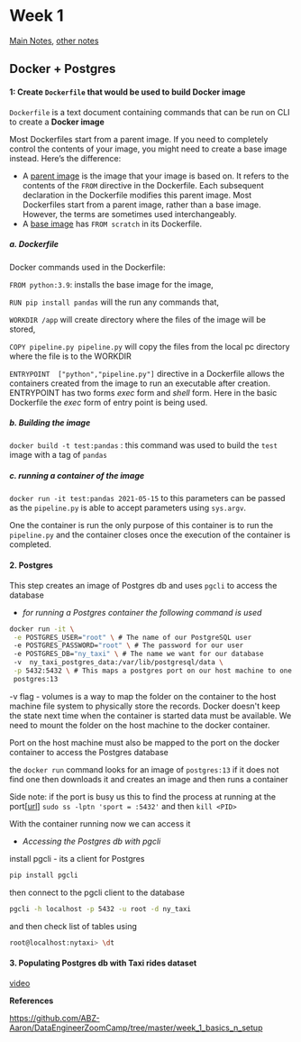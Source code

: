 # Week 1

[Main Notes](https://docs.google.com/document/d/e/2PACX-1vRJUuGfzgIdbkalPgg2nQ884CnZkCg314T_OBq-_hfcowPxNIA0-z5OtMTDzuzute9VBHMjNYZFTCc1/pub), [other notes](https://github.com/ABZ-Aaron/DataEngineerZoomCamp/tree/master/week_1_basics_n_setup)

## Docker + Postgres

#### 1: Create `Dockerfile` that would be used to build Docker image

`Dockerfile`  is a text document containing commands that can be run on CLI to create a **Docker image** 

Most Dockerfiles start from a parent image. If you need to completely control the contents of your image, you might need to create a base image instead. Here’s the difference:

- A [parent image](https://docs.docker.com/glossary/#parent-image) is the image that your image is based on. It refers to the contents of the `FROM` directive in the Dockerfile. Each subsequent declaration in the Dockerfile modifies this parent image. Most Dockerfiles start from a parent image, rather than a base image. However, the terms are sometimes used interchangeably.
- A [base image](https://docs.docker.com/glossary/#base-image) has `FROM scratch` in its Dockerfile.

##### a. Dockerfile

Docker commands used in the Dockerfile:

`FROM python:3.9`:  installs the base image for the image, 

`RUN pip install pandas` will the run any commands that, 

`WORKDIR /app` will create directory where the files of the image will be stored, 

`COPY pipeline.py pipeline.py` will copy the files from the local pc directory where the file is to the WORKDIR

`ENTRYPOINT  ["python","pipeline.py"]` directive in a Dockerfile allows the containers created from the image to run an executable after creation. ENTRYPOINT has two forms *exec* form and *shell* form. Here in the basic Dockerfile the *exec* form of entry point is being used.

##### b. Building the image

`docker build -t test:pandas` : this command was used to build the `test` image with a tag of `pandas`

##### c. running a container of the image

`docker run -it test:pandas 2021-05-15` to this parameters can be passed as the `pipeline.py` is able to accept parameters using `sys.argv`.

One the container is run the only purpose of this container is to run the `pipeline.py` and the container closes once the execution of the container is completed.

#### 2. Postgres

This step creates an image of Postgres db and uses `pgcli` to access the database

- *for running a Postgres container the following command is used*

``` bash 
docker run -it \
 -e POSTGRES_USER="root" \ # The name of our PostgreSQL user
 -e POSTGRES_PASSWORD="root" \ # The password for our user
 -e POSTGRES_DB="ny_taxi" \ # The name we want for our database
 -v  ny_taxi_postgres_data:/var/lib/postgresql/data \
 -p 5432:5432 \ # This maps a postgres port on our host machine to one in our containe
 postgres:13
```

-v flag - volumes is a way to map the folder on the container to the host machine file system to physically store the records. Docker doesn't keep the state next time when the container is started data must be available. We need to mount the folder on the host machine to the docker container. 

Port on the host machine must also be mapped to the port on the docker container to access the Postgres database

the `docker run` command looks for an image of `postgres:13`  if it does not find one then downloads it and creates an image and then runs a container

Side note: if the port is busy  us this to find the process at running at the port[[url](https://stackoverflow.com/questions/38249434/docker-postgres-failed-to-bind-tcp-0-0-0-05432-address-already-in-use)]
`sudo ss -lptn 'sport = :5432'` 
and then `kill <PID>`

With the container running now we can access it 

- *Accessing the Postgres db with pgcli*

install pgcli - its a client for Postgres

``` bash
pip install pgcli
```

then connect to the pgcli client to the database

```bash
pgcli -h localhost -p 5432 -u root -d ny_taxi
```

and then check list of tables using 

```bash
root@localhost:nytaxi> \dt
```

#### 3. Populating  Postgres db with Taxi rides dataset 

[video](https://www.youtube.com/watch?v=2JM-ziJt0WI&list=PL3MmuxUbc_hJed7dXYoJw8DoCuVHhGEQb)

**References**

https://github.com/ABZ-Aaron/DataEngineerZoomCamp/tree/master/week_1_basics_n_setup





